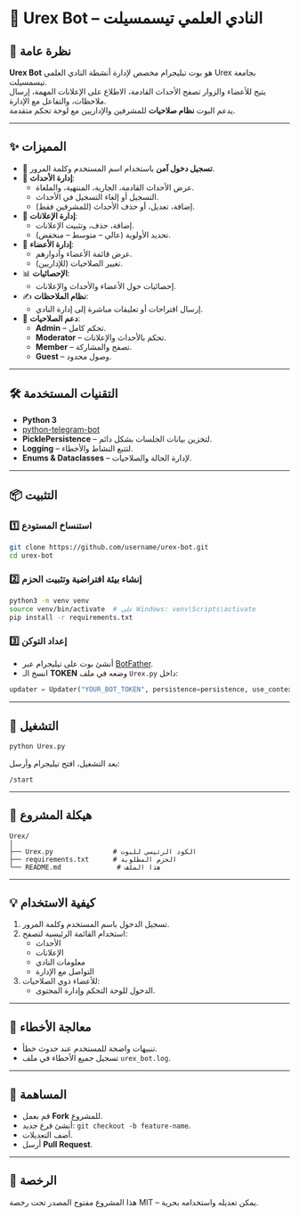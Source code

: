 # 🤖 Urex Bot – النادي العلمي تيسمسيلت

## 📌 نظرة عامة
**Urex Bot** هو بوت تيليجرام مخصص لإدارة أنشطة النادي العلمي Urex بجامعة تيسمسيلت.  
يتيح للأعضاء والزوار تصفح الأحداث القادمة، الاطلاع على الإعلانات المهمة، إرسال ملاحظات، والتفاعل مع الإدارة.  
يدعم البوت **نظام صلاحيات** للمشرفين والإداريين مع لوحة تحكم متقدمة.

---

## ✨ المميزات
- 🔐 **تسجيل دخول آمن** باستخدام اسم المستخدم وكلمة المرور.
- 📅 **إدارة الأحداث**:
  - عرض الأحداث القادمة، الجارية، المنتهية، والملغاة.
  - التسجيل أو إلغاء التسجيل في الأحداث.
  - إضافة، تعديل، أو حذف الأحداث (للمشرفين فقط).
- 📢 **إدارة الإعلانات**:
  - إضافة، حذف، وتثبيت الإعلانات.
  - تحديد الأولوية (عالي – متوسط – منخفض).
- 👥 **إدارة الأعضاء**:
  - عرض قائمة الأعضاء وأدوارهم.
  - تغيير الصلاحيات (للإداريين).
- 📊 **الإحصائيات**:
  - إحصائيات حول الأعضاء والأحداث والإعلانات.
- ✍️ **نظام الملاحظات**:
  - إرسال اقتراحات أو تعليقات مباشرة إلى إدارة النادي.
- 📌 **دعم الصلاحيات**:
  - **Admin** – تحكم كامل.
  - **Moderator** – تحكم بالأحداث والإعلانات.
  - **Member** – تصفح والمشاركة.
  - **Guest** – وصول محدود.

---

## 🛠️ التقنيات المستخدمة
- **Python 3**
- [python-telegram-bot](https://python-telegram-bot.org/)
- **PicklePersistence** – لتخزين بيانات الجلسات بشكل دائم.
- **Logging** – لتتبع النشاط والأخطاء.
- **Enums & Dataclasses** – لإدارة الحالة والصلاحيات.

---

## 📦 التثبيت

### 1️⃣ استنساخ المستودع
```bash
git clone https://github.com/username/urex-bot.git
cd urex-bot
```

### 2️⃣ إنشاء بيئة افتراضية وتثبيت الحزم
```bash
python3 -m venv venv
source venv/bin/activate  # على Windows: venv\Scripts\activate
pip install -r requirements.txt
```

### 3️⃣ إعداد التوكن
- أنشئ بوت على تيليجرام عبر [BotFather](https://t.me/BotFather).
- انسخ الـ **TOKEN** وضعه في ملف `Urex.py` داخل:
```python
updater = Updater("YOUR_BOT_TOKEN", persistence=persistence, use_context=True)
```

---

## 🚀 التشغيل
```bash
python Urex.py
```
بعد التشغيل، افتح تيليجرام وأرسل:
```
/start
```

---

## 📂 هيكلة المشروع
```
Urex/
│
├── Urex.py               # الكود الرئيسي للبوت
├── requirements.txt      # الحزم المطلوبة
└── README.md              # هذا الملف
```

---

## 💡 كيفية الاستخدام
1. تسجيل الدخول باسم المستخدم وكلمة المرور.
2. استخدام القائمة الرئيسية لتصفح:
   - الأحداث
   - الإعلانات
   - معلومات النادي
   - التواصل مع الإدارة
3. للأعضاء ذوي الصلاحيات:
   - الدخول للوحة التحكم وإدارة المحتوى.

---

## 🐞 معالجة الأخطاء
- تنبيهات واضحة للمستخدم عند حدوث خطأ.
- تسجيل جميع الأخطاء في ملف `urex_bot.log`.

---

## 🤝 المساهمة
- قم بعمل **Fork** للمشروع.
- أنشئ فرع جديد: `git checkout -b feature-name`.
- أضف التعديلات.
- أرسل **Pull Request**.

---

## 📜 الرخصة
هذا المشروع مفتوح المصدر تحت رخصة MIT – يمكن تعديله واستخدامه بحرية.
